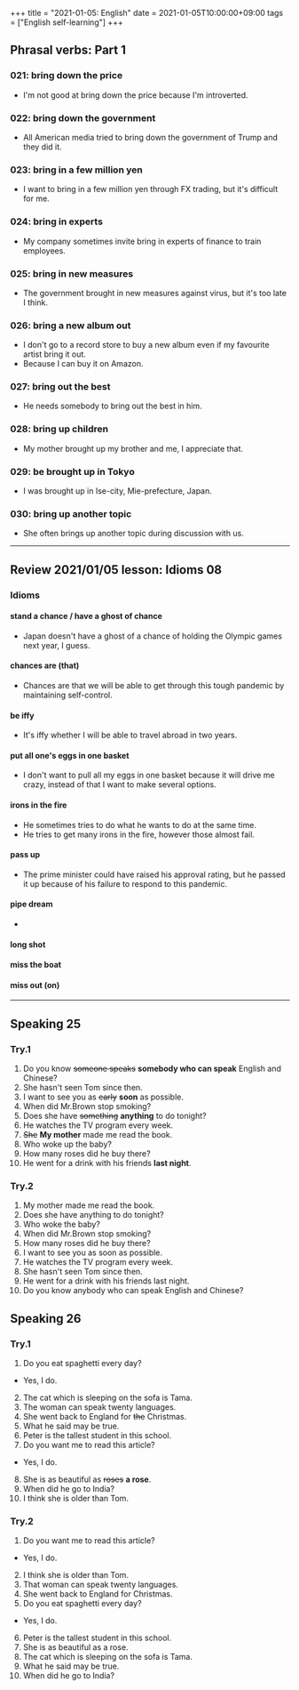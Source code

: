 +++
title =  "2021-01-05: English"
date = 2021-01-05T10:00:00+09:00
tags = ["English self-learning"]
+++

## Phrasal verbs: Part 1

### 021: **bring down** the price

- I'm not good at bring down the price because I'm introverted.

### 022: **bring down** the government

- All American media tried to bring down the government of Trump and they did it.

### 023: **bring in** a few million yen

- I want to bring in a few million yen through FX trading, but it's difficult for me.

### 024: **bring in** experts

- My company sometimes invite bring in experts of finance to train employees.

### 025: **bring in** new measures

- The government brought in new measures against virus, but it's too late I think. 

### 026: **bring** a new album **out**

- I don't go to a record store to buy a new album even if my favourite artist bring it out.
- Because I can buy it on Amazon.

### 027: **bring out** the best

- He needs somebody to bring out the best in him.

### 028: **bring up** children

- My mother brought up my brother and me, I appreciate that.

### 029: **be brought up** in Tokyo

- I was brought up in Ise-city, Mie-prefecture, Japan.

### 030: **bring up** another topic

- She often brings up another topic during discussion with us.

- - -

## Review 2021/01/05 lesson: Idioms 08

### Idioms

#### stand a chance / have a ghost of chance

- Japan doesn't have a ghost of a chance of holding the Olympic games next year, I guess.

#### chances are (that)

- Chances are that we will be able to get through this tough pandemic by maintaining self-control.

#### be iffy

- It's iffy whether I will be able to travel abroad in two years.

#### put all one's eggs in one basket

- I don't want to pull all my eggs in one basket because it will drive me crazy, instead of that I want to make several options.

#### irons in the fire

- He sometimes tries to do what he wants to do at the same time.
- He tries to get many irons in the fire, however those almost fail.

#### pass up

- The prime minister could have raised his approval rating, but he passed it up because of his failure to respond to this pandemic.

#### pipe dream

-

#### long shot

#### miss the boat

#### miss out (on)

- - -

## Speaking 25

### Try.1

1. Do you know ~~someone speaks~~ **somebody who can speak** English and Chinese?
2. She hasn't seen Tom since then.
3. I want to see you as ~~early~~ **soon** as possible.
4. When did Mr.Brown stop smoking?
5. Does she have ~~something~~ **anything** to do tonight?
6. He watches the TV program every week.
7. ~~She~~ **My mother** made me read the book.
8. Who woke up the baby?
9. How many roses did he buy there?
10. He went for a drink with his friends **last night**.

### Try.2

1. My mother made me read the book.
2. Does she have anything to do tonight?
3. Who woke the baby?
4. When did Mr.Brown stop smoking?
5. How many roses did he buy there?
6. I want to see you as soon as possible.
7. He watches the TV program every week.
8. She hasn't seen Tom since then.
9. He went for a drink with his friends last night.
10. Do you know anybody who can speak English and Chinese?

## Speaking 26

### Try.1

1. Do you eat spaghetti every day?
  - Yes, I do.
2. The cat which is sleeping on the sofa is Tama.
3. The woman can speak twenty languages.
4. She went back to England for ~~the~~ Christmas.
5. What he said may be true.
6. Peter is the tallest student in this school.
7. Do you want me to read this article?
  - Yes, I do.
8. She is as beautiful as ~~roses~~ **a rose**.
9. When did he go to India?
10. I think she is older than Tom.

### Try.2

1. Do you want me to read this article?
  - Yes, I do.
2. I think she is older than Tom.
3. That woman can speak twenty languages.
4. She went back to England for Christmas.
5. Do you eat spaghetti every day?
  - Yes, I do.
6. Peter is the tallest student in this school.
7. She is as beautiful as a rose.
8. The cat which is sleeping on the sofa is Tama.
9. What he said may be true.
10. When did he go to India?
